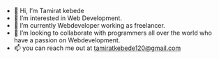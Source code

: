 - 👋 Hi, I’m Tamirat kebede
- 👀 I’m interested in Web Development. 
- 🌱 I’m currently Webdeveloper  working as freelancer.
- 💞️ I’m looking to collaborate with programmers all over the world who have a passion on Webdevelopment.
- 📫 you can reach me out at tamiratkebede120@gmail.com

<!---
kika1s1/kika1s1 is a ✨ special ✨ repository because its `README.md` (this file) appears on your GitHub profile.
You can click the Preview link to take a look at your changes.
--->
